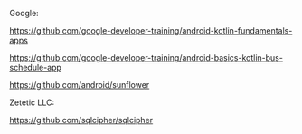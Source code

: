 Google:

https://github.com/google-developer-training/android-kotlin-fundamentals-apps

https://github.com/google-developer-training/android-basics-kotlin-bus-schedule-app

https://github.com/android/sunflower


Zetetic LLC:

https://github.com/sqlcipher/sqlcipher